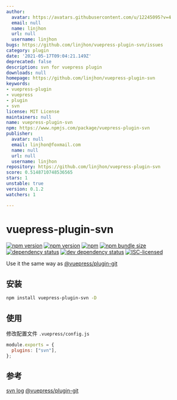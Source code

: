 ```yaml
---
author:
  avatar: https://avatars.githubusercontent.com/u/12245095?v=4
  email: null
  name: linjhon
  url: null
  username: linjhon
bugs: https://github.com/linjhon/vuepress-plugin-svn/issues
category: plugin
date: '2021-05-17T09:04:21.149Z'
deprecated: false
description: svn for vuepress plugin
downloads: null
homepage: https://github.com/linjhon/vuepress-plugin-svn
keywords:
- vuepress-plugin
- vuepress
- plugin
- svn
license: MIT License
maintainers: null
name: vuepress-plugin-svn
npm: https://www.npmjs.com/package/vuepress-plugin-svn
publisher:
  avatar: null
  email: linjhon@foxmail.com
  name: null
  url: null
  username: linjhon
repository: https://github.com/linjhon/vuepress-plugin-svn
score: 0.5148710748536565
stars: 1
unstable: true
version: 0.1.2
watchers: 1

---
```


# vuepress-plugin-svn

[![npm version](https://img.shields.io/npm/v/vuepress-plugin-svn.svg)](https://www.npmjs.com/package/vuepress-plugin-svn)
[![npm version](https://img.shields.io/github/workflow/status/linjhon/vuepress-plugin-svn/npm-publish)](https://www.npmjs.com/package/vuepress-plugin-svn)
[![npm](https://img.shields.io/npm/dw/vuepress-plugin-svn)](https://www.npmjs.com/package/vuepress-plugin-svn)
[![npm bundle size](https://img.shields.io/bundlephobia/min/vuepress-plugin-svn)](https://www.npmjs.com/package/vuepress-plugin-svn)
[![dependency status](https://img.shields.io/david/linjhon/vuepress-plugin-svn.svg)](https://david-dm.org/linjhon/vuepress-plugin-svn)
[![dev dependency status](https://img.shields.io/david/dev/linjhon/vuepress-plugin-svn.svg)](https://david-dm.org/linjhon/vuepress-plugin-svn#info=devDependencies)
[![ISC-licensed](https://img.shields.io/github/license/linjhon/vuepress-plugin-svn.svg)](https://choosealicense.com/licenses/isc/)

Use it the same way as [@vuepress/plugin-git](https://vuepress.github.io/reference/plugin/git.html)

## 安装

```sh
npm install vuepress-plugin-svn -D
```

## 使用

修改配置文件 `.vuepress/config.js`

```js
module.exports = {
  plugins: ["svn"],
};
```

## 参考

[svn log](http://svnbook.red-bean.com/zh/1.8/svn.ref.svn.c.log.html)
[@vuepress/plugin-git](https://vuepress.github.io/reference/plugin/git.html)
